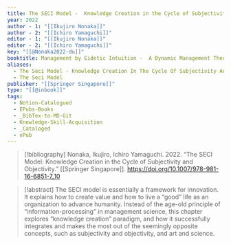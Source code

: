 ```yaml
---
title: The SECI Model -  Knowledge Creation in the Cycle of Subjectivity and Objectivity
year: 2022
author - 1: "[[Ikujiro Nonaka]]"
author - 2: "[[Ichiro Yamaguchi]]"
editor - 1: "[[Ikujiro Nonaka]]"
editor - 2: "[[Ichiro Yamaguchi]]"
key: "[[@Nonaka2022-du]]"
booktitle: Management by Eidetic Intuition -  A Dynamic Management Theory Predicated on the "Philosophy of Empathy"
aliases:
  - The Seci Model - Knowledge Creation In The Cycle Of Subjectivity And Objectivity
  - The Seci Model
publisher: "[[Springer Singapore]]"
type: "[[@inbook]]"
tags:
  - Notion-Catalogued
  - EPubs-Books
  - _BibTex-to-MD-Git
  - Knowledge-Skill-Acquisition
  - _Cataloged
  - ePub
---
```


> [!bibliography]
> Nonaka, Ikujiro, Ichiro Yamaguchi. 2022. “The SECI Model: Knowledge Creation in the Cycle of Subjectivity and Objectivity.” [[Springer Singapore]]. https://doi.org/10.1007/978-981-16-6851-7_10

> [!abstract]
> The SECI model is essentially a framework for innovation. It explains how to create value and how to live a “good” life as an organization to advance humanity. Instead of the age-old principle of “information-processing” in management science, this chapter explores “knowledge creation” paradigm, and how it successfully integrates and makes the most out of the seemingly opposite concepts, such as subjectivity and objectivity, and art and science.